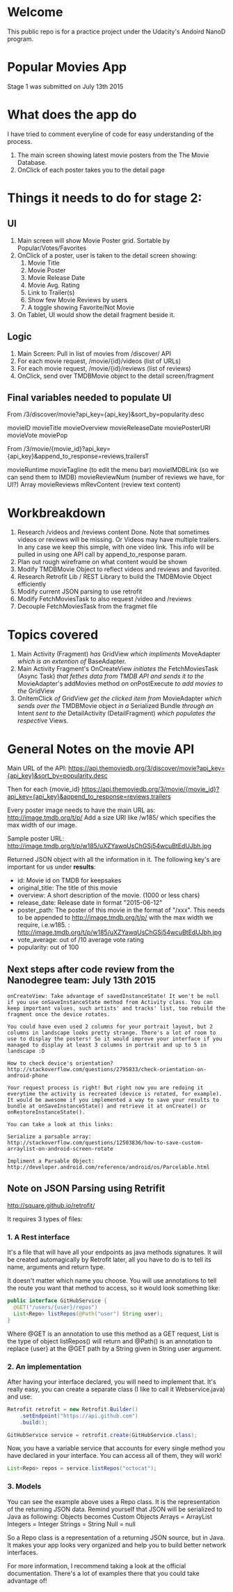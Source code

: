# Welcome

This public repo is for a practice project under the Udacity's Andoird NanoD program.

# Popular Movies App

Stage 1 was submitted on July 13th 2015

# What does the app do

I have tried to comment everyline of code for easy understanding of the process.

1. The main screen showing latest movie posters from the The Movie Database.
2. OnClick of each poster takes you to the detail page

# Things it needs to do for stage 2:

## UI

1. Main screen will show Movie Poster grid. Sortable by Popular/Votes/Favorites
2. OnClick of a poster, user is taken to the detail screen showing:
    1. Movie Title
    2. Movie Poster
    3. Movie Release Date
    4. Movie Avg. Rating
    5. Link to Trailer(s)
    6. Show few Movie Reviews by users
    7. A toggle showing Favorite/Not Movie
3. On Tablet, UI would show the detail fragment beside it.

## Logic

1. Main Screen: Pull in list of movies from /discover/ API
2. For each movie request, /movie/{id}/videos (list of URLs)
3. For each movie request, /movie/{id}/reviews (list of reviews)
4. OnClick, send over TMDBMovie object to the detail screen/fragment

## Final variables needed to populate UI

From /3/discover/movie?api_key={api_key}&sort_by=popularity.desc

movieID
movieTitle
movieOverview
movieReleaseDate
moviePosterURI
movieVote
moviePop

From /3/movie/{movie_id}?api_key={api_key}&append_to_response=reviews,trailersT

movieRuntime
movieTagline (to edit the menu bar)
movieIMDBLink (so we can send them to IMDB)
movieReviewNum (number of reviews we have, for UI?)
Array movieReviews
    mRevContent (review text content)

# Workbreakdown

1. Research /videos and /reviews content
    Done. Note that sometimes videos or reviews will be missing. Or Videos may have multiple trailers. In any case we keep this simple, with one video link. This info will be pulled in using one API call by append_to_response param.
2. Plan out rough wireframe on what content would be shown
3. Modify TMDBMovie Object to reflect videos and reviews and favorited.
4. Research Retrofit Lib / REST Library to build the TMDBMovie Object efficiently
5. Modify current JSON parsing to use retrofit
6. Modify FetchMoviesTask to also request /video and /reviews
7. Decouple FetchMoviesTask from the fragmet file

# Topics covered

1. Main Activity (Fragment) *has* GridView *which impliments* MoveAdapter *which is an extention of* BaseAdapter.
2. Main Activity Fragment's OnCreateView *initiates the* FetchMoviesTask (Async Task) *that fethes data from TMDB API and sends it to the* MovieAdapter's addMovies method *on* onPostExecute *to add movies to the* GridView
3. OnItemClick *of* GridView *get the clicked item from* MovieAdapter *which sends over the* TMDBMovie object *in a* Serialized Bundle *through an* Intent *sent to the* DetailActivity (DetailFragment) *which populates the respective* Views.

# General Notes on the movie API

Main URL of the API: https://api.themoviedb.org/3/discover/movie?api_key={api_key}&sort_by=popularity.desc

Then for each {movie_id} https://api.themoviedb.org/3/movie/{movie_id}?api_key={api_key}&append_to_response=reviews,trailers

Every poster image needs to have the main URL as: http://image.tmdb.org/t/p/
Add a size URI like /w185/ which specifies the max width of our image.

Sample poster URL: http://image.tmdb.org/t/p/w185/uXZYawqUsChGSj54wcuBtEdUJbh.jpg

Returned JSON object with all the information in it. The following key's are important for us under **results**:

* id: Movie id on TMDB for keepsakes
* original_title: The title of this movie
* overview: A short description of the movie. (1000 or less chars)
* release_date: Release date in format "2015-06-12"
* poster_path: The poster of this movie in the format of "/xxx". This needs to be appended to http://image.tmdb.org/t/p/ with the max width we require, i.e.w185. : http://image.tmdb.org/t/p/w185/uXZYawqUsChGSj54wcuBtEdUJbh.jpg
* vote_average: out of /10 average vote rating
* popularity: out of 100

## Next steps after code review from the Nanodegree team: July 13th 2015

    onCreateView: Take advantage of savedInstanceState! It won't be null if you use onSaveInstanceState method from Activity class. You can keep important values, such artists' and tracks' list, too rebuild the fragment once the device rotates.

    You could have even used 2 columns for your portrait layout, but 2 columns in landscape looks pretty strange. There's a lot of room to use to display the posters! So it would improve your interface if you managed to display at least 3 columns in portrait and up to 5 in landscape :D

    How to check device's orientation? http://stackoverflow.com/questions/2795833/check-orientation-on-android-phone

    Your request process is right! But right now you are redoing it everytime the activity is recreated (device is rotated, for example). It would be awesome if you implemented a way to save your results to bundle at onSaveInstanceState() and retrieve it at onCreate() or onRestoreInstanceState().

    You can take a look at this links:

    Serialize a parsable array: http://stackoverflow.com/questions/12503836/how-to-save-custom-arraylist-on-android-screen-rotate

    Impliment a Parsable Object: http://developer.android.com/reference/android/os/Parcelable.html

## Note on JSON Parsing using Retrifit
http://square.github.io/retrofit/

It requires 3 types of files:

### 1. A Rest interface
It's a file that will have all your endpoints as java methods signatures. It will be created automagically by Retrofit later, all you have to do is to tell its name, arguments and return type.

It doesn't matter which name you choose. You will use annotations to tell the route you want that method to access, so it would look something like:

```java
public interface GitHubService {
  @GET("/users/{user}/repos")
  List<Repo> listRepos(@Path("user") String user);
}
```

Where @GET is an annotation to use this method as a GET request, List<Repo> is the type of object listRepos() will return and @Path() is an annotation to replace {user} at the @GET path by a String given in String user argument.

### 2. An implementation
After having your interface declared, you will need to implement that. It's really easy, you can create a separate class (I like to call it Webservice.java) and use:

```java
Retrofit retrofit = new Retrofit.Builder()
    .setEndpoint("https://api.github.com")
    .build();
```

```java
GitHubService service = retrofit.create(GitHubService.class);
```

Now, you have a variable service that accounts for every single method you have declared in your interface. You can access all of them, they will work!

```java
List<Repo> repos = service.listRepos("octocat");
```

### 3. Models
You can see the example above uses a Repo class. It is the representation of the returning JSON data. Remind yourself that JSON will be serialized to Java as following:
Objects becomes Custom Objects
Arrays = ArrayList<T>
Integers = Integer
Strings = String
Null = null

So a Repo class is a representation of a returning JSON source, but in Java. It makes your app looks very organized and help you to build better network interfaces.

For more information, I recommend taking a look at the official documentation. There's a lot of examples there that you could take advantage of!
​

